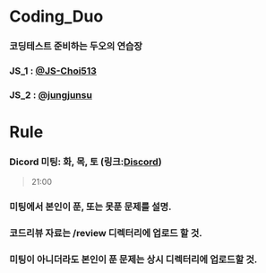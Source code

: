# Coding_Duo
### 코딩테스트 준비하는 두오의 연습장
### JS_1 : [@JS-Choi513](https://www.github.com/js-choi513)
### JS_2 : [@jungjunsu](https://www.github.com/jungjunsu)
# Rule
### Dicord 미팅: 화, 목, 토 (링크:[Discord](https://discord.gg/NdmbtAf3))
> 21:00
### 미팅에서 본인이 푼, 또는 못푼 문제를 설명. 
### 코드리뷰 자료는 /review 디렉터리에 업로드 할 것. 
### 미팅이 아니더라도 본인이 푼 문제는 상시 디렉터리에 업로드할 것. 
